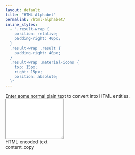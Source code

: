 ```yaml
---
layout: default
title: "HTML Alphabet"
permalink: /html-alphabet/
inline_styles:
  - ".result-wrap {
	position: relative;
	padding-right: 40px;
  }
  .result-wrap .result {
	padding-right: 40px;
  }
  .result-wrap .material-icons {
	top: 15px;
	right: 15px;
	position: absolute;
  }"
---
```


<form action="#" method="post">
	<div class="mb-3">
		<div class="form-label">Enter some normal plain text to convert into HTML entities.</div>
		<textarea class="form-control" rows="8" name="input"></textarea>
	</div>
	<div class="mb-3">
		<div class="form-label">HTML encoded text</div>
		<div class="result-wrap bg-white p-3">
			<div class="result"></div>
			<span class="material-icons" data-copy>content_copy</span>
		</div>
	</div>
</form>
<script>
function convertToHtmlEntities(text=null) {
	let str = '';
	if(!text) {
		text = document.querySelector('[name="input"]').value;
	}
	for (var i = 0; i < text.length; i++) {
		str += "&#" + text.charCodeAt(i) + ";";
	}
	document.querySelector('.result').textContent = str;
}
document.addEventListener('DOMContentLoaded', function () {
	document.querySelector('[name="input"]').value = "Hello World";
	convertToHtmlEntities();
	document.querySelector('[name="input"]').addEventListener(('change','input'),function() {
		convertToHtmlEntities();
	});
	document.querySelector('[data-copy]').addEventListener('click',function() {
		let html = document.querySelector('.result').textContent;
		mk.copyToClipboard(html);
	});
});
</script>